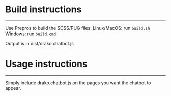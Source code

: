 # Build instructions
--------------------

Use Prepros to build the SCSS/PUG files.
Linux/MacOS: run `build.sh`
Windows: run `build.cmd`

Output is in dist/drako.chatbot.js


# Usage instructions
--------------------
Simply include drako.chatbot.js on the pages you want the chatbot to appear.